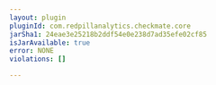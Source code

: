 ```yaml
---
layout: plugin
pluginId: com.redpillanalytics.checkmate.core
jarSha1: 24eae3e25218b2ddf54e0e238d7ad35efe02cf85
isJarAvailable: true
error: NONE
violations: []

---
```

